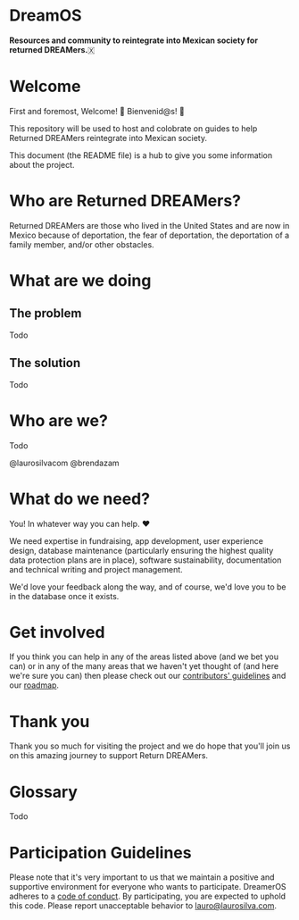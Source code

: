 # DreamOS
**Resources and community to reintegrate into Mexican society for returned DREAMers.**🇽

# Welcome

First and foremost, Welcome! 🎉 Bienvenid@s! 🎊

This repository will be used to host and colobrate on guides to help Returned DREAMers reintegrate into Mexican society.

This document (the README file) is a hub to give you some information about the project. 


# Who are Returned DREAMers?

Returned DREAMers are those who lived in the United States and are now in Mexico because of deportation, the fear of deportation, the deportation of a family member, and/or other obstacles.

# What are we doing

## The problem

Todo

## The solution

Todo

# Who are we?

Todo

@laurosilvacom
@brendazam


# What do we need?

You! In whatever way you can help. ❤️

We need expertise in fundraising, app development, user experience design, database maintenance (particularly ensuring the highest quality data protection plans are in place), software sustainability, documentation and technical writing and project management.

We'd love your feedback along the way, and of course, we'd love you to be in the database once it exists.

# Get involved

If you think you can help in any of the areas listed above (and we bet you can) or in any of the many areas that we haven't yet thought of (and here we're sure you can) then please check out our [contributors' guidelines](https://github.com/laurosilvacom/DreamerOS/blob/master/CONTRIBUTING.md) and our [roadmap](https://github.com/laurosilvacom/DreamerOS/issues/4).

# Thank you
Thank you so much for visiting the project and we do hope that you'll join us on this amazing journey to support Return DREAMers.

# Glossary

Todo

# Participation Guidelines

Please note that it's very important to us that we maintain a positive and supportive environment for everyone who wants to participate. DreamerOS adheres to a [code of conduct](https://github.com/laurosilvacom/DreamerOS/blob/master/CODE_OF_CONDUCT.md). By participating, you are expected to uphold this code. Please report unacceptable behavior to lauro@laurosilva.com.

